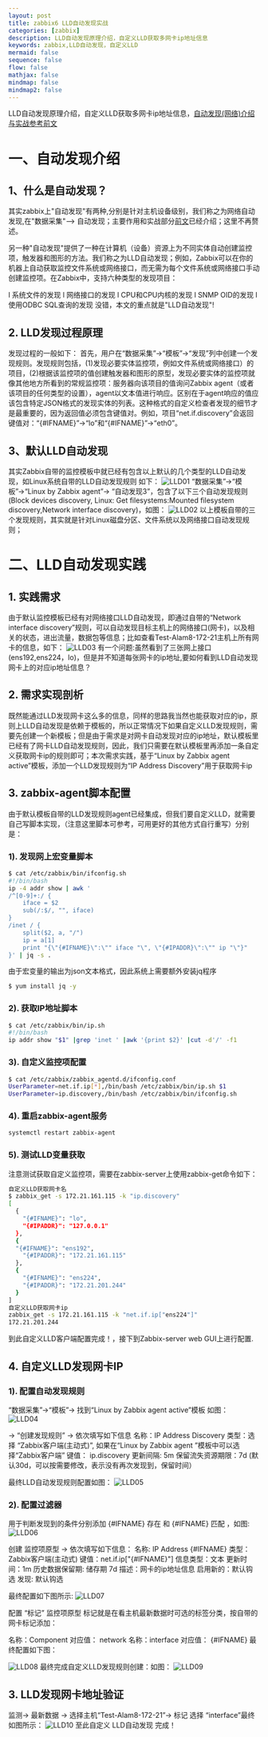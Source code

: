 ```yaml
---
layout: post
title: zabbix6 LLD自动发现实战
categories: [zabbix]
description: LLD自动发现原理介绍，自定义LLD获取多网卡ip地址信息
keywords: zabbix,LLD自动发现，自定义LLD
mermaid: false
sequence: false
flow: false
mathjax: false
mindmap: false
mindmap2: false
---
```


LLD自动发现原理介绍，自定义LLD获取多网卡ip地址信息，[自动发现(网络)介绍与实战参考前文](https://sysant.github.io/2024/09/11/zabbix-02/)

# 一、自动发现介绍

## 1、什么是自动发现？

其实zabbix上"自动发现"有两种,分别是针对主机设备级别，我们称之为网络自动发现,在"数据采集"--> 自动发现；主要作用和实战部分[前文](https://sysant.github.io/2024/09/11/zabbix-02/)已经介绍；这里不再赘述。

另一种"自动发现"提供了一种在计算机（设备）资源上为不同实体自动创建监控项，触发器和图形的方法。我们称之为LLD自动发现；例如，Zabbix可以在你的机器上自动获取监控文件系统或网络接口，而无需为每个文件系统或网络接口手动创建监控项。在Zabbix中，支持六种类型的发现项目：

l 系统文件的发现
l 网络接口的发现
l CPU和CPU内核的发现
l SNMP OID的发现
l 使用ODBC SQL查询的发现
没错，本文的重点就是"LLD自动发现"!

## 2. LLD发现过程原理

发现过程的一般如下：
首先，用户在“数据采集”→“模板”→“发现”列中创建一个发现规则。发现规则包括，(1)发现必要实体监控项，例如文件系统或网络接口）的项目，(2)根据该监控项的值创建触发器和图形的原型，发现必要实体的监控项就像其他地方所看到的常规监控项：服务器向该项目的值询问Zabbix agent（或者该项目的任何类型的设置），agent以文本值进行响应。区别在于agent响应的值应该包含特定JSON格式的发现实体的列表。这种格式的自定义检查者发现的细节才是最重要的，因为返回值必须包含键值对。例如，项目“net.if.discovery”会返回键值对：“{#IFNAME}”→“lo”和“{#IFNAME}”→“eth0”。

## 3、默认LLD自动发现

其实Zabbix自带的监控模板中就已经有包含以上默认的几个类型的LLD自动发现，如Linux系统自带的LLD自动发现规则 如下：
![LLD01](/images/zabbix/lld01.png)
“数据采集”→“模板”→“Linux by Zabbix agent”→ “自动发现3”，包含了以下三个自动发现规则(Block devices discovery, Linux: Get filesystems:Mounted filesystem discovery,Network interface discovery)，如图：
![LLD02](/images/zabbix/lld02.png)
以上模板自带的三个发现规则，其实就是针对Linux磁盘分区、文件系统以及网络接口自动发现规则；

# 二、LLD自动发现实践

## 1. 实践需求

由于默认监控模板已经有对网络接口LLD自动发现，即通过自带的“Network interface discovery”规则，可以自动发现目标主机上的网络接口(网卡)，以及相关的状态，进出流量，数据包等信息；比如查看Test-Alam8-172-21主机上所有网卡的信息，如下：
![LLD03](/images/zabbix/lld03.png)
有一个问题:虽然看到了三张网上接口(ens192,ens224，lo)，但是并不知道每张网卡的ip地址,要如何看到LLD自动发现网卡上的对应ip地址信息？

## 2. 需求实现剖析

既然能通过LLD发现网卡这么多的信息，同样的思路我当然也能获取对应的ip，原则上LLD自动发现是依赖于模板的，所以正常情况下如果自定义LLD发现规则，需要先创建一个新模板；但是由于需求是对网卡自动发现对应的ip地址，默认模板里已经有了网卡LLD自动发现规则，因此，我们只需要在默认模板里再添加一条自定义获取网卡ip的规则即可；本次需求实践，基于“Linux by Zabbix agent active”模板，添加一个LLD发现规则为“IP Address Discovery”用于获取网卡ip

## 3. zabbix-agent脚本配置

由于默认模板自带的LLD发现规则agent已经集成，但我们要自定义LLD，就需要自己写脚本实现，（注意这里脚本可参考，可用更好的其他方式自行重写）分别是：

### 1). 发现网上宏变量脚本

```bash
$ cat /etc/zabbix/bin/ifconfig.sh
#!/bin/bash
ip -4 addr show | awk '
/^[0-9]+:/ {
    iface = $2
    sub(/:$/, "", iface)
}
/inet / {
    split($2, a, "/")
    ip = a[1]
    print "{\"{#IFNAME}\":\"" iface "\", \"{#IPADDR}\":\"" ip "\"}"
}' | jq -s .
```

由于宏变量的输出为json文本格式，因此系统上需要额外安装jq程序

```bash
$ yum install jq -y
```

### 2).  获取IP地址脚本

```bash
$ cat /etc/zabbix/bin/ip.sh
#!/bin/bash
ip addr show "$1" |grep 'inet ' |awk '{print $2}' |cut -d'/' -f1
```

### 3). 自定义监控项配置

```bash
$ cat /etc/zabbix/zabbix_agentd.d/ifconfig.conf 
UserParameter=net.if.ip[*],/bin/bash /etc/zabbix/bin/ip.sh $1 
UserParameter=ip.discovery,/bin/bash /etc/zabbix/bin/ifconfig.sh
```

### 4). 重启zabbix-agent服务

```bash
systemctl restart zabbix-agent
```

### 5). 测试LLD变量获取

注意测试获取自定义监控项，需要在zabbix-server上使用zabbix-get命令如下：

```bash
自定义LLD获取网卡名
$ zabbix_get -s 172.21.161.115 -k "ip.discovery"
[
  {
    "{#IFNAME}": "lo",
    "{#IPADDR}": "127.0.0.1"
  },
  {
  "{#IFNAME}": "ens192",
    "{#IPADDR}": "172.21.161.115"
  },
  {
    "{#IFNAME}": "ens224",
    "{#IPADDR}": "172.21.201.244"
  }
]
自定义LLD获取网卡ip
zabbix_get -s 172.21.161.115 -k "net.if.ip["ens224"]"
172.21.201.244

```

到此自定义LLD客户端配置完成！，接下到Zabbix-server web GUI上进行配置.

## 4. 自定义LLD发现网卡IP

### 1). 配置自动发现规则

“数据采集”→“模板”→ 找到“Linux by Zabbix agent active”模板 如图：
 ![LLD04](/images/zabbix/lld04.png)

→ “创建发现规则” → 依次填写如下信息
名称：IP Address Discovery
类型：选择 “Zabbix客户端(主动式)”, 如果在“Linux by Zabbix agent ”模板中可以选择“Zabbix客户端”
键值： ip.discovery
更新间隔:  5m
保留流失资源期限：7d  (默认30d，可以按需要修改，表示没有再次发现到，保留时间）

最终LLD自动发现规则配置如图：
![LLD05](/images/zabbix/lld05.png)

### 2). 配置过滤器

用于判断发现到的条件分别添加 {#IFNAME} 存在 和 {#IFNAME} 匹配  ，如图:
![LLD06](/images/zabbix/lld06.png)

创建 监控项原型 → 依次填写如下信息：
名称: IP Address {#IFNAME}
类型：Zabbix客户端(主动式)
键值：net.if.ip["{#IFNAME}"]
信息类型：文本 
更新时间：1m
历史数据保留期: 储存期 7d
描述：网卡的ip地址信息
启用新的：默认钩选
发现: 默认钩选

最终配置如下图所示:
![LLD07](/images/zabbix/lld07.png)

配置 “标记” 
监控项原型 标记就是在看主机最新数据时可选的标签分类，按自带的网卡标记添加：

名称：Component 对应值： network
名称：interface   对应值： {#IFNAME}
最终配置如下图：

![LLD08](/images/zabbix/lld08.png)
最终完成自定义LLD发现规则创建：如图：
![LLD09](/images/zabbix/lld09.png)

## 3. LLD发现网卡地址验证

监测→ 最新数据 → 选择主机“Test-Alam8-172-21”→ 标记 选择 “interface”最终如图所示：
![LLD10](/images/zabbix/lld10.png)
至此自定义 LLD自动发现 完成！
